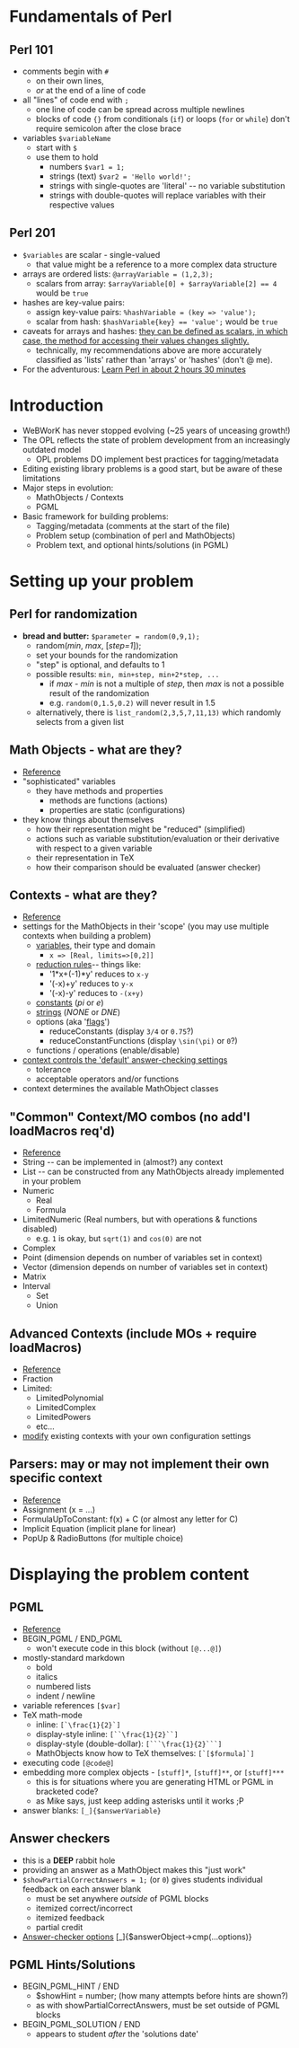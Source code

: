 # Fundamentals of Perl
## Perl 101
* comments begin with `#`
  * on their own lines, 
  * _or_ at the end of a line of code
* all "lines" of code end with `;`
  * one line of code can be spread across multiple newlines
  * blocks of code `{}` from conditionals (`if`) or loops (`for` or `while`) don't require semicolon after the close brace
* variables `$variableName`
  * start with `$`
  * use them to hold
    * numbers `$var1 = 1;`
    * strings (text) `$var2 = 'Hello world!';`
    * strings with single-quotes are 'literal' -- no variable substitution
    * strings with double-quotes will replace variables with their respective values

## Perl 201 
* `$variables` are scalar - single-valued
  * that value might be a reference to a more complex data structure
* arrays are ordered lists: `@arrayVariable = (1,2,3);`
  * scalars from array: `$arrayVariable[0] + $arrayVariable[2] == 4` would be `true` 
* hashes are key-value pairs:
  * assign key-value pairs: `%hashVariable = (key => 'value');`
  * scalar from hash: `$hashVariable{key} == 'value';` would be `true`
* caveats for arrays and hashes: [they can be defined as scalars, in which case, the method for accessing their values changes slightly.](https://perlmaven.com/dereference-hash-array)
  * technically, my recommendations above are more accurately classified as 'lists' rather than 'arrays' or 'hashes' (don't @ me).
* For the adventurous: [Learn Perl in about 2 hours 30 minutes](https://qntm.org/perl_en)


# Introduction
* WeBWorK has never stopped evolving (~25 years of unceasing growth!)
* The OPL reflects the state of problem development from an increasingly outdated model
  * OPL problems DO implement best practices for tagging/metadata
* Editing existing library problems is a good start, but be aware of these limitations
* Major steps in evolution:
  * MathObjects / Contexts
  * PGML
* Basic framework for building problems:
  * Tagging/metadata (comments at the start of the file)
  * Problem setup (combination of perl and MathObjects)
  * Problem text, and optional hints/solutions (in PGML)

# Setting up your problem

## Perl for randomization
* **bread and butter:** `$parameter = random(0,9,1);`
  * random(_min_, _max_, [_step=1_]);
  * set your bounds for the randomization
  * "step" is optional, and defaults to 1
  * possible results: `min, min+step, min+2*step, ...`
    * if _max - min_ is not a multiple of _step_, then _max_ is not a possible result of the randomization
    * e.g. `random(0,1.5,0.2)` will never result in 1.5
  * alternatively, there is `list_random(2,3,5,7,11,13)` which randomly selects from a given list


## Math Objects - what are they?
* [Reference](https://webwork.maa.org/wiki/Introduction_to_MathObjects)
* "sophisticated" variables
  * they have methods and properties
    * methods are functions (actions)
    * properties are static (configurations)
* they know things about themselves
  * how their representation might be "reduced" (simplified)
  * actions such as variable substitution/evaluation or their derivative with respect to a given variable
  * their representation in TeX
  * how their comparison should be evaluated (answer checker)


## Contexts - what are they?
* [Reference](https://webwork.maa.org/wiki/Introduction_to_Contexts)
* settings for the MathObjects in their 'scope' (you may use multiple contexts when building a problem)
  * [variables](https://webwork.maa.org/wiki/Introduction_to_Contexts#Variables), their type and domain 
    * `x => [Real, limits=>[0,2]]`
  * [reduction rules](https://webwork.maa.org/wiki/Reduction_rules_for_MathObject_Formulas)-- things like:
    * '1\*x+(-1)*y' reduces to `x-y`
    * '(-x)+y' reduces to `y-x` 
    * '(-x)-y' reduces to `-(x+y)`
  * [constants](https://webwork.maa.org/wiki/Introduction_to_Contexts#Constants) (_pi_ or _e_)
  * [strings](https://webwork.maa.org/wiki/Introduction_to_Contexts#Strings) (_NONE_ or _DNE_)
  * options (aka '[flags](https://webwork.maa.org/wiki/Context_flags)')
    * reduceConstants (display `3/4` or `0.75`?)
    * reduceConstantFunctions (display `\sin(\pi)` or `0`?)
  * functions / operations (enable/disable)
* [context controls the 'default' answer-checking settings](https://webwork.maa.org/wiki/Answer_Checkers_and_the_Context#Disabling_Functions)
  * tolerance
  * acceptable operators and/or functions
* context determines the available MathObject classes

## "Common" Context/MO combos (no add'l loadMacros req'd)
* [Reference](https://webwork.maa.org/wiki/Category:MathObject_Classes)
* String -- can be implemented in (almost?) any context
* List -- can be constructed from any MathObjects already implemented in your problem
* Numeric
  * Real
  * Formula
* LimitedNumeric (Real numbers, but with operations & functions disabled)
  * e.g. `1` is okay, but `sqrt(1)` and `cos(0)` are not
* Complex
* Point (dimension depends on number of variables set in context)
* Vector (dimension depends on number of variables set in context)
* Matrix
* Interval
  * Set
  * Union


## Advanced Contexts (include MOs + require loadMacros)
* [Reference](https://webwork.maa.org/wiki/Specialized_contexts)
* Fraction
* Limited:
  * LimitedPolynomial
  * LimitedComplex
  * LimitedPowers
  * etc...
* [modify](https://webwork.maa.org/wiki/Modifying_Contexts_(advanced)) existing contexts with your own configuration settings

## Parsers: may or may not implement their own specific context
* [Reference](https://webwork.maa.org/wiki/Specialized_parsers)
* Assignment (x = ...)
* FormulaUpToConstant: f(x) + C (or almost any letter for C)
* Implicit Equation (implicit plane for linear)
* PopUp & RadioButtons (for multiple choice)

# Displaying the problem content

## PGML
* [Reference](https://webwork.maa.org/wiki/Introduction_to_PGML)
* BEGIN_PGML / END_PGML
  * won't execute code in this block (without `[@...@]`)
* mostly-standard markdown
  * bold
  * italics
  * numbered lists
  * indent / newline
* variable references `[$var]`
* TeX math-mode 
  * inline: ``[`\frac{1}{2}`]``
  * display-style inline: `[``\frac{1}{2}``]`
  * display-style (double-dollar): `[```\frac{1}{2}```]`
  * MathObjects know how to TeX themselves: ``[`[$formula]`]``
* executing code `[@code@]`
* embedding more complex objects - `[stuff]*`, `[stuff]**`, or `[stuff]***`
  * this is for situations where you are generating HTML or PGML in bracketed code?
  * as Mike says, just keep adding asterisks until it works ;P
* answer blanks: `[_]{$answerVariable}`

## Answer checkers
* this is a **DEEP** rabbit hole
* providing an answer as a MathObject makes this "just work"
* `$showPartialCorrectAnswers = 1;` (or `0`) gives students individual feedback on each answer blank
  * must be set anywhere _outside_ of PGML blocks
  * itemized correct/incorrect
  * itemized feedback
  * partial credit
* [Answer-checker options](https://webwork.maa.org/wiki/Answer_Checker_Options_(MathObjects)) [_]{$answerObject->cmp(...options)}

## PGML Hints/Solutions
* BEGIN_PGML_HINT / END
  * $showHint = number; (how many attempts before hints are shown?)
  * as with showPartialCorrectAnswers, must be set outside of PGML blocks
* BEGIN_PGML_SOLUTION / END
  * appears to student _after_ the 'solutions date'
